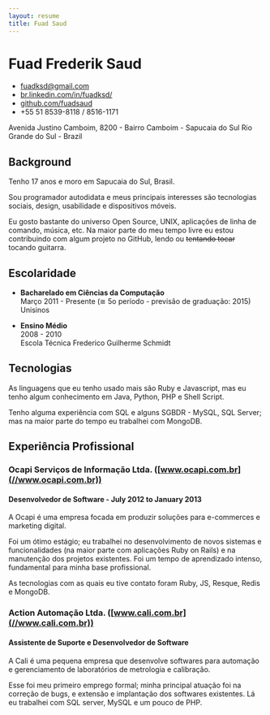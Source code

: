 ```yaml
---
layout: resume
title: Fuad Saud
---
```


# Fuad Frederik Saud

* [fuadksd@gmail.com](mailto:fuadksd@gmail.com)
* [br.linkedin.com/in/fuadksd/](//br.linkedin.com/in/fuadksd/)
* [github.com/fuadsaud](//github.com/fuadsaud)
* +55 51 8539-8118 / 8516-1171

Avenida Justino Camboim, 8200 - Bairro Camboim - Sapucaia do Sul
Rio Grande do Sul - Brazil

## Background

Tenho 17 anos e moro em Sapucaia do Sul, Brasil.

Sou programador autodidata e meus principais interesses são tecnologias sociais,
design, usabilidade e dispositivos móveis.

Eu gosto bastante do universo Open Source, UNIX, aplicações de linha de comando,
música, etc. Na maior parte do meu tempo livre eu estou contribuindo com algum
projeto no GitHub, lendo ou <del>tentando tocar</del> tocando guitarra.

## Escolaridade
* **Bacharelado em Ciências da Computação**  
  Março 2011 - Presente (≅ 5o período - previsão de graduação: 2015)  
  Unisinos  

* **Ensino Médio**  
  2008 - 2010  
  Escola Técnica Frederico Guilherme Schmidt  

## Tecnologias
As linguagens que eu tenho usado mais são Ruby e Javascript, mas eu tenho algum
conhecimento em Java, Python, PHP e Shell Script.

Tenho alguma experiência com SQL e alguns SGBDR - MySQL, SQL Server; mas na
maior parte do tempo eu trabalhei com MongoDB.

## Experiência Profissional
### Ocapi Serviços de Informação Ltda. ([www.ocapi.com.br](//www.ocapi.com.br))
#### Desenvolvedor de Software - July 2012 to January 2013
A Ocapi é uma empresa focada em produzir soluções para e-commerces e marketing
digital.

Foi um ótimo estágio; eu trabalhei no desenvolvimento de novos sistemas e
funcionalidades (na maior parte com aplicações Ruby on Rails) e na manutenção
dos projetos existentes. Foi um tempo de aprendizado intenso, fundamental para
minha base profissional.

As tecnologias com as quais eu tive contato foram Ruby, JS, Resque, Redis e
MongoDB.

### Action Automação Ltda. ([www.cali.com.br](//www.cali.com.br))
#### Assistente de Suporte e Desenvolvedor de Software
A Cali é uma pequena empresa que desenvolve softwares para automação e
gerenciamento de laboratórios de metrologia e calibração.

Esse foi meu primeiro emprego formal; minha principal atuação foi na correção
de bugs, e extensão e implantação dos softwares existentes. Lá eu trabalhei com
SQL server, MySQL e um pouco de PHP.
